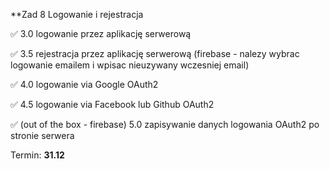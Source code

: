 **Zad 8 Logowanie i rejestracja

✅ 3.0 logowanie przez aplikację serwerową

✅ 3.5 rejestracja przez aplikację serwerową (firebase - nalezy wybrac logowanie emailem i wpisac nieuzywany wczesniej email)

✅ 4.0 logowanie via Google OAuth2

✅ 4.5 logowanie via Facebook lub Github OAuth2

✅ (out of the box - firebase) 5.0 zapisywanie danych logowania OAuth2 po stronie serwera

Termin: **31.12** 
